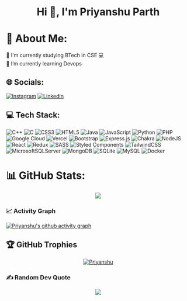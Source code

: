 
<h1 align="center">Hi 👋, I'm Priyanshu Parth</h1>

# 💫 About Me:

 🔭 I'm currently studying BTech in CSE 💻 <br> 
 🌱 I’m currently learning Devops <br>



## 🌐 Socials:

[![Instagram](https://img.shields.io/badge/Instagram-%23E4405F.svg?logo=Instagram&logoColor=white)](https://instagram.com/priyanshuparth) [![LinkedIn](https://img.shields.io/badge/LinkedIn-%230077B5.svg?logo=linkedin&logoColor=white)](https://linkedin.com/in/priyanshuparth) 


## 💻 Tech Stack:

![C++](https://img.shields.io/badge/c++-%2300599C.svg?style=for-the-badge&logo=c%2B%2B&logoColor=white) ![C](https://img.shields.io/badge/c-%2300599C.svg?style=for-the-badge&logo=c&logoColor=white) ![CSS3](https://img.shields.io/badge/css3-%231572B6.svg?style=for-the-badge&logo=css3&logoColor=white) ![HTML5](https://img.shields.io/badge/html5-%23E34F26.svg?style=for-the-badge&logo=html5&logoColor=white) ![Java](https://img.shields.io/badge/java-%23ED8B00.svg?style=for-the-badge&logo=java&logoColor=white) ![JavaScript](https://img.shields.io/badge/javascript-%23323330.svg?style=for-the-badge&logo=javascript&logoColor=%23F7DF1E) ![Python](https://img.shields.io/badge/python-3670A0?style=for-the-badge&logo=python&logoColor=ffdd54) ![PHP](https://img.shields.io/badge/php-%23777BB4.svg?style=for-the-badge&logo=php&logoColor=white) ![Google Cloud](https://img.shields.io/badge/Google%20Cloud-%234285F4.svg?style=for-the-badge&logo=google-cloud&logoColor=white) ![Vercel](https://img.shields.io/badge/vercel-%23000000.svg?style=for-the-badge&logo=vercel&logoColor=white) ![Bootstrap](https://img.shields.io/badge/bootstrap-%23563D7C.svg?style=for-the-badge&logo=bootstrap&logoColor=white) ![Express.js](https://img.shields.io/badge/express.js-%23404d59.svg?style=for-the-badge&logo=express&logoColor=%2361DAFB) ![Chakra](https://img.shields.io/badge/chakra-%234ED1C5.svg?style=for-the-badge&logo=chakraui&logoColor=white) ![NodeJS](https://img.shields.io/badge/node.js-6DA55F?style=for-the-badge&logo=node.js&logoColor=white) ![React](https://img.shields.io/badge/react-%2320232a.svg?style=for-the-badge&logo=react&logoColor=%2361DAFB) ![Redux](https://img.shields.io/badge/redux-%23593d88.svg?style=for-the-badge&logo=redux&logoColor=white) ![SASS](https://img.shields.io/badge/SASS-hotpink.svg?style=for-the-badge&logo=SASS&logoColor=white) ![Styled Components](https://img.shields.io/badge/styled--components-DB7093?style=for-the-badge&logo=styled-components&logoColor=white) ![TailwindCSS](https://img.shields.io/badge/tailwindcss-%2338B2AC.svg?style=for-the-badge&logo=tailwind-css&logoColor=white) ![MicrosoftSQLServer](https://img.shields.io/badge/Microsoft%20SQL%20Sever-CC2927?style=for-the-badge&logo=microsoft%20sql%20server&logoColor=white) ![MongoDB](https://img.shields.io/badge/MongoDB-%234ea94b.svg?style=for-the-badge&logo=mongodb&logoColor=white) ![SQLite](https://img.shields.io/badge/sqlite-%2307405e.svg?style=for-the-badge&logo=sqlite&logoColor=white) ![MySQL](https://img.shields.io/badge/mysql-%2300f.svg?style=for-the-badge&logo=mysql&logoColor=white)  ![Docker](https://img.shields.io/badge/docker-%230db7ed.svg?style=for-the-badge&logo=docker&logoColor=white) 



# 📊 GitHub Stats:
<div align="center">
  
![](https://github-readme-streak-stats.herokuapp.com/?user=Priyanshuparth&theme=midnight-purple&hide_border=false)<br/>

  
</div>

### 📈 Activity Graph
  
[![Priyanshu's github activity graph](https://github-readme-activity-graph.vercel.app/graph?username=Priyanshuparth&bg_color=000000&color=741e85&line=763aa6&point=f7f7f7&area=true&hide_border=true)](https://github.com/ashutosh00710/github-readme-activity-graph)


## 🏆 GitHub Trophies
<p align="center"> <a href="https://github.com/Priyanshuparth/github-profile-trophy"><img src="https://github-profile-trophy.vercel.app/?username=Priyanshuparth&theme=discord&no-bg=true&row=1&margin-w=15&margin-h=15" alt="Priyanshu" /></a> </p>

  
### ✍️ Random Dev Quote
<div align="center">
 
![](https://quotes-github-readme.vercel.app/api?type=horizontal&theme=radical)

</div>

